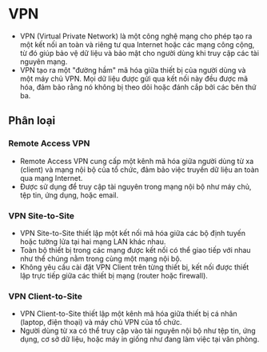 # VPN
- VPN (Virtual Private Network) là một công nghệ mạng cho phép tạo ra một kết nối an toàn và riêng tư qua Internet hoặc các mạng công cộng, từ đó giúp bảo vệ dữ liệu và bảo mật cho người dùng khi truy cập các tài nguyên mạng.
- VPN tạo ra một "đường hầm" mã hóa giữa thiết bị của người dùng và một máy chủ VPN. Mọi dữ liệu được gửi qua kết nối này đều được mã hóa, đảm bảo rằng nó không bị theo dõi hoặc đánh cắp bởi các bên thứ ba.
## Phân loại
### Remote Access VPN
- Remote Access VPN cung cấp một kênh mã hóa giữa người dùng từ xa (client) và mạng nội bộ của tổ chức, đảm bảo việc truyền dữ liệu an toàn qua mạng Internet.
- Được sử dụng để truy cập tài nguyên trong mạng nội bộ như máy chủ, tệp tin, ứng dụng, hoặc email.
### VPN Site-to-Site
- VPN Site-to-Site thiết lập một kết nối mã hóa giữa các bộ định tuyến hoặc tường lửa tại hai mạng LAN khác nhau.
- Toàn bộ thiết bị trong các mạng được kết nối có thể giao tiếp với nhau như thể chúng nằm trong cùng một mạng nội bộ.
- Không yêu cầu cài đặt VPN Client trên từng thiết bị, kết nối được thiết lập trực tiếp giữa các thiết bị mạng (router hoặc firewall).
### VPN Client-to-Site
- VPN Client-to-Site thiết lập một kênh mã hóa giữa thiết bị cá nhân (laptop, điện thoại) và máy chủ VPN của tổ chức.
- Người dùng từ xa có thể truy cập vào tài nguyên nội bộ như tệp tin, ứng dụng, cơ sở dữ liệu, hoặc máy in giống như đang làm việc tại văn phòng.
